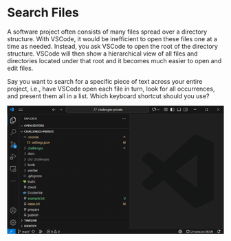 # Search Files

A software project often consists of many files spread over a directory structure.
With VSCode, it would be inefficient to open these files one at a time as needed.
Instead, you ask VSCode to open the root of the directory structure.
VSCode will then show a hierarchical view of all files and directories located under that root
and it becomes much easier to open and edit files.

Say you want to search for a specific piece of text across your entire project, i.e.,
have VSCode open each file in turn, look for all occurrences, and present them all in a list.
Which keyboard shortcut should you use?

![Demo](./demo.gif)
